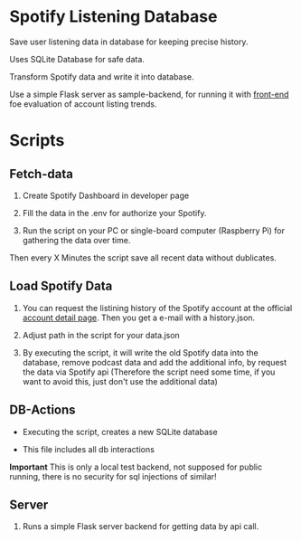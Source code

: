 # Spotify Listening Database
Save user listening data in database for keeping precise history.

Uses SQLite Database for safe data.

Transform Spotify data and write it into database.

Use a simple Flask server as sample-backend, for running it with [front-end](https://github.com/nico-koltermann/spotify-trends) foe evaluation of account listing trends.

# Scripts

## Fetch-data

1. Create Spotify Dashboard in developer page

2. Fill the data in the .env for authorize your Spotify. 

3. Run the script on your PC or single-board computer (Raspberry Pi) for gathering the data over time.

Then every X Minutes the script save all recent data without dublicates.

## Load Spotify Data

1. You can request the listining history of the Spotify account at the official [account detail page](https://www.spotify.com/us/account/overview/). Then you get a e-mail with a history.json.

2. Adjust path in the script for your data.json

3. By executing the script, it will write the old Spotify data into the database, remove podcast data and add the additional info, by request the data via Spotify api (Therefore the script need some time, if you want to avoid this, just don't use the additional data)

## DB-Actions

- Executing the script, creates a new SQLite database

- This file includes all db interactions

__Important__ This is only a local test backend, not supposed for public running, there is no security for sql injections of similar!

## Server 

1. Runs a simple Flask server backend for getting data by api call.